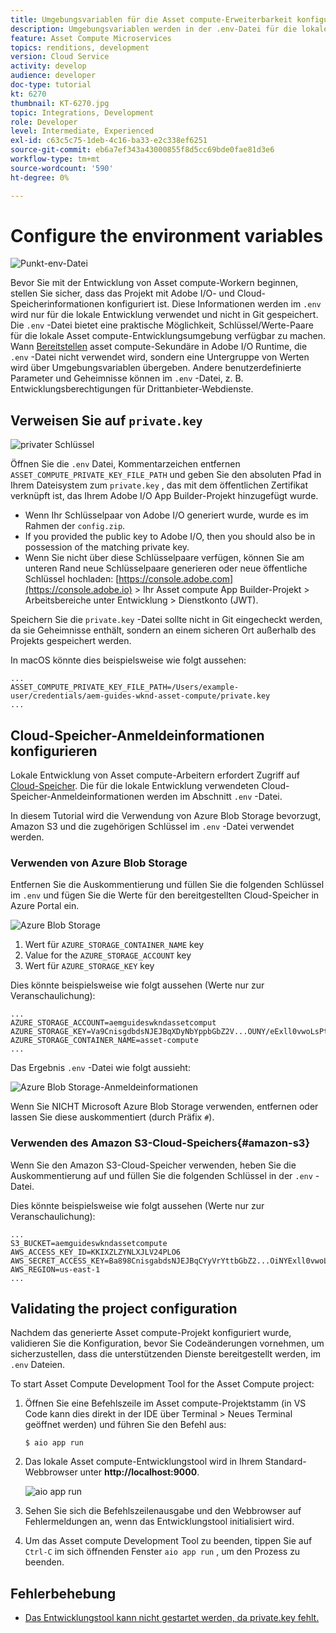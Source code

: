 ```yaml
---
title: Umgebungsvariablen für die Asset compute-Erweiterbarkeit konfigurieren
description: Umgebungsvariablen werden in der .env-Datei für die lokale Entwicklung gepflegt und zur Bereitstellung von Anmeldeinformationen für die Adobe I/O und Cloud-Speicher verwendet, die für die lokale Entwicklung erforderlich sind.
feature: Asset Compute Microservices
topics: renditions, development
version: Cloud Service
activity: develop
audience: developer
doc-type: tutorial
kt: 6270
thumbnail: KT-6270.jpg
topic: Integrations, Development
role: Developer
level: Intermediate, Experienced
exl-id: c63c5c75-1deb-4c16-ba33-e2c338ef6251
source-git-commit: eb6a7ef343a43000855f8d5cc69bde0fae81d3e6
workflow-type: tm+mt
source-wordcount: '590'
ht-degree: 0%

---
```


# Configure the environment variables

![Punkt-env-Datei](assets/environment-variables/dot-env-file.png)

Bevor Sie mit der Entwicklung von Asset compute-Workern beginnen, stellen Sie sicher, dass das Projekt mit Adobe I/O- und Cloud-Speicherinformationen konfiguriert ist. Diese Informationen werden im `.env`  wird nur für die lokale Entwicklung verwendet und nicht in Git gespeichert. Die `.env` -Datei bietet eine praktische Möglichkeit, Schlüssel/Werte-Paare für die lokale Asset compute-Entwicklungsumgebung verfügbar zu machen. Wann [Bereitstellen](../deploy/runtime.md) asset compute-Sekundäre in Adobe I/O Runtime, die `.env` -Datei nicht verwendet wird, sondern eine Untergruppe von Werten wird über Umgebungsvariablen übergeben. Andere benutzerdefinierte Parameter und Geheimnisse können im `.env` -Datei, z. B. Entwicklungsberechtigungen für Drittanbieter-Webdienste.

## Verweisen Sie auf `private.key`

![privater Schlüssel](assets/environment-variables/private-key.png)

Öffnen Sie die `.env` Datei, Kommentarzeichen entfernen `ASSET_COMPUTE_PRIVATE_KEY_FILE_PATH` und geben Sie den absoluten Pfad in Ihrem Dateisystem zum `private.key` , das mit dem öffentlichen Zertifikat verknüpft ist, das Ihrem Adobe I/O App Builder-Projekt hinzugefügt wurde.

+ Wenn Ihr Schlüsselpaar von Adobe I/O generiert wurde, wurde es im Rahmen der  `config.zip`.
+ If you provided the public key to Adobe I/O, then you should also be in possession of the matching private key.
+ Wenn Sie nicht über diese Schlüsselpaare verfügen, können Sie am unteren Rand neue Schlüsselpaare generieren oder neue öffentliche Schlüssel hochladen:
   [https://console.adobe.com](https://console.adobe.io) > Ihr Asset compute App Builder-Projekt > Arbeitsbereiche unter Entwicklung > Dienstkonto (JWT).

Speichern Sie die `private.key` -Datei sollte nicht in Git eingecheckt werden, da sie Geheimnisse enthält, sondern an einem sicheren Ort außerhalb des Projekts gespeichert werden.

In macOS könnte dies beispielsweise wie folgt aussehen:

```
...
ASSET_COMPUTE_PRIVATE_KEY_FILE_PATH=/Users/example-user/credentials/aem-guides-wknd-asset-compute/private.key
...
```

## Cloud-Speicher-Anmeldeinformationen konfigurieren

Lokale Entwicklung von Asset compute-Arbeitern erfordert Zugriff auf [Cloud-Speicher](../set-up/accounts-and-services.md#cloud-storage). Die für die lokale Entwicklung verwendeten Cloud-Speicher-Anmeldeinformationen werden im Abschnitt `.env` -Datei.

In diesem Tutorial wird die Verwendung von Azure Blob Storage bevorzugt, Amazon S3 und die zugehörigen Schlüssel im `.env` -Datei verwendet werden.

### Verwenden von Azure Blob Storage

Entfernen Sie die Auskommentierung und füllen Sie die folgenden Schlüssel im `.env` und fügen Sie die Werte für den bereitgestellten Cloud-Speicher in Azure Portal ein.

![Azure Blob Storage](./assets/environment-variables/azure-portal-credentials.png)

1. Wert für `AZURE_STORAGE_CONTAINER_NAME` key
1. Value for the `AZURE_STORAGE_ACCOUNT` key
1. Wert für `AZURE_STORAGE_KEY` key

Dies könnte beispielsweise wie folgt aussehen (Werte nur zur Veranschaulichung):

```
...
AZURE_STORAGE_ACCOUNT=aemguideswkndassetcomput
AZURE_STORAGE_KEY=Va9CnisgdbdsNJEJBqXDyNbYppbGbZ2V...OUNY/eExll0vwoLsPt/OvbM+B7pkUdpEe7zJhg==
AZURE_STORAGE_CONTAINER_NAME=asset-compute
...
```

Das Ergebnis `.env` -Datei wie folgt aussieht:

![Azure Blob Storage-Anmeldeinformationen](assets/environment-variables/cloud-storage-credentials.png)

Wenn Sie NICHT Microsoft Azure Blob Storage verwenden, entfernen oder lassen Sie diese auskommentiert (durch Präfix `#`).

### Verwenden des Amazon S3-Cloud-Speichers{#amazon-s3}

Wenn Sie den Amazon S3-Cloud-Speicher verwenden, heben Sie die Auskommentierung auf und füllen Sie die folgenden Schlüssel in der `.env` -Datei.

Dies könnte beispielsweise wie folgt aussehen (Werte nur zur Veranschaulichung):

```
...
S3_BUCKET=aemguideswkndassetcompute
AWS_ACCESS_KEY_ID=KKIXZLZYNLXJLV24PLO6
AWS_SECRET_ACCESS_KEY=Ba898CnisgabdsNJEJBqCYyVrYttbGbZ2...OiNYExll0vwoLsPtOv
AWS_REGION=us-east-1
...
```

## Validating the project configuration

Nachdem das generierte Asset compute-Projekt konfiguriert wurde, validieren Sie die Konfiguration, bevor Sie Codeänderungen vornehmen, um sicherzustellen, dass die unterstützenden Dienste bereitgestellt werden, im `.env` Dateien.

To start Asset Compute Development Tool for the Asset Compute project:

1. Öffnen Sie eine Befehlszeile im Asset compute-Projektstamm (in VS Code kann dies direkt in der IDE über Terminal > Neues Terminal geöffnet werden) und führen Sie den Befehl aus:

   ```
   $ aio app run
   ```

1. Das lokale Asset compute-Entwicklungstool wird in Ihrem Standard-Webbrowser unter __http://localhost:9000__.

   ![aio app run](assets/environment-variables/aio-app-run.png)

1. Sehen Sie sich die Befehlszeilenausgabe und den Webbrowser auf Fehlermeldungen an, wenn das Entwicklungstool initialisiert wird.
1. Um das Asset compute Development Tool zu beenden, tippen Sie auf `Ctrl-C` im sich öffnenden Fenster `aio app run` , um den Prozess zu beenden.

## Fehlerbehebung

+ [Das Entwicklungstool kann nicht gestartet werden, da private.key fehlt.](../troubleshooting.md#missing-private-key)
